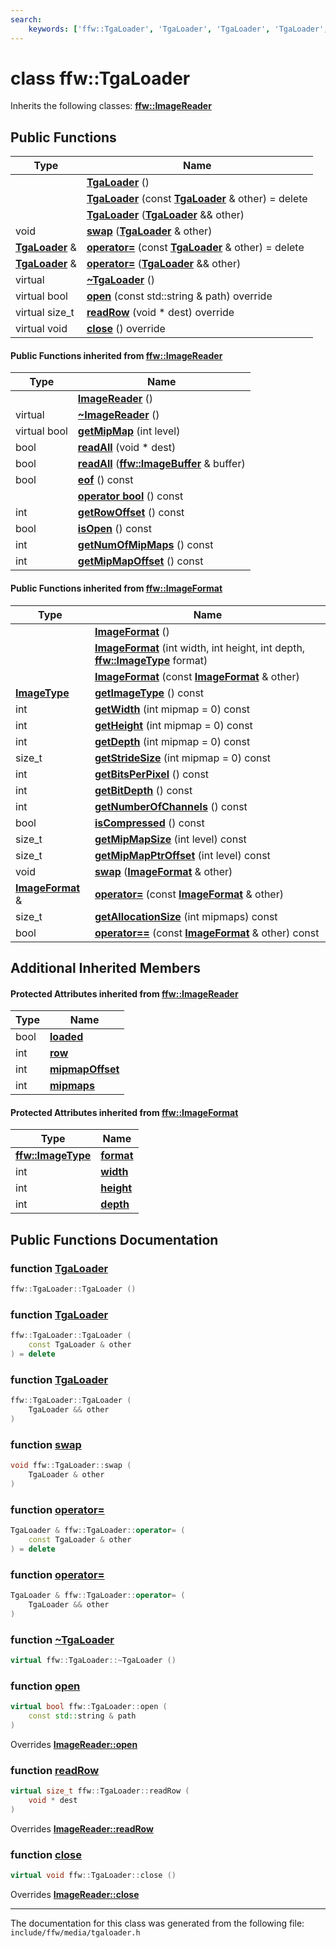 ```yaml
---
search:
    keywords: ['ffw::TgaLoader', 'TgaLoader', 'TgaLoader', 'TgaLoader', 'swap', 'operator=', 'operator=', '~TgaLoader', 'open', 'readRow', 'close', 'ImageReader', '~ImageReader', 'open', 'close', 'readRow', 'getMipMap', 'readAll', 'readAll', 'eof', 'operator bool', 'getRowOffset', 'isOpen', 'getNumOfMipMaps', 'getMipMapOffset', 'ImageFormat', 'ImageFormat', 'ImageFormat', 'getImageType', 'getWidth', 'getHeight', 'getDepth', 'getStrideSize', 'getBitsPerPixel', 'getBitDepth', 'getNumberOfChannels', 'isCompressed', 'getMipMapSize', 'getMipMapPtrOffset', 'swap', 'operator=', 'getAllocationSize', 'operator==']
---
```


# class ffw::TgaLoader



Inherits the following classes: **[ffw::ImageReader](classffw_1_1_image_reader.md)**

## Public Functions

|Type|Name|
|-----|-----|
||[**TgaLoader**](classffw_1_1_tga_loader.md#1a3bf8387c6d21073fab279a9fa0ff139c) () |
||[**TgaLoader**](classffw_1_1_tga_loader.md#1a9b1bc10f3531c9e9308b7d59a83e1c42) (const **[TgaLoader](classffw_1_1_tga_loader.md)** & other) = delete |
||[**TgaLoader**](classffw_1_1_tga_loader.md#1a4371c43b9190d3d0536db7498d5c91ff) (**[TgaLoader](classffw_1_1_tga_loader.md)** && other) |
|void|[**swap**](classffw_1_1_tga_loader.md#1a6f5ab30806cccfbeb0cbf759fb65921e) (**[TgaLoader](classffw_1_1_tga_loader.md)** & other) |
|**[TgaLoader](classffw_1_1_tga_loader.md)** &|[**operator=**](classffw_1_1_tga_loader.md#1a955d3c68e20db3f319e0f85a02ac9bb2) (const **[TgaLoader](classffw_1_1_tga_loader.md)** & other) = delete |
|**[TgaLoader](classffw_1_1_tga_loader.md)** &|[**operator=**](classffw_1_1_tga_loader.md#1a84f05d8c750ded1fe8ba68a6b4e7e498) (**[TgaLoader](classffw_1_1_tga_loader.md)** && other) |
|virtual |[**~TgaLoader**](classffw_1_1_tga_loader.md#1a2ba5eabfa85df8be309485eb1cb20268) () |
|virtual bool|[**open**](classffw_1_1_tga_loader.md#1a5928b3e055bb51852dc0e4240150b59a) (const std::string & path) override |
|virtual size\_t|[**readRow**](classffw_1_1_tga_loader.md#1aaaf42d2d93ba55205e8904dabad4de5a) (void \* dest) override |
|virtual void|[**close**](classffw_1_1_tga_loader.md#1af9065772dd4bfabe6da9e1e25a7f4009) () override |


#### Public Functions inherited from [ffw::ImageReader](classffw_1_1_image_reader.md)

|Type|Name|
|-----|-----|
||[**ImageReader**](classffw_1_1_image_reader.md#1aa8c4726989a7fa3a5cdeee4141ec69f1) () |
|virtual |[**~ImageReader**](classffw_1_1_image_reader.md#1a84fd72d1a2d7474d727b21745eab497b) () |
|virtual bool|[**getMipMap**](classffw_1_1_image_reader.md#1a9b243ebae163d4ad5b29e5df1d48b93d) (int level) |
|bool|[**readAll**](classffw_1_1_image_reader.md#1a4b8358fa73e99ab21911ea25071e993c) (void \* dest) |
|bool|[**readAll**](classffw_1_1_image_reader.md#1aee930a79534e0a24db03d5974cd5a829) (**[ffw::ImageBuffer](classffw_1_1_image_buffer.md)** & buffer) |
|bool|[**eof**](classffw_1_1_image_reader.md#1a5fd58d19c67ad4417e168c46af91cfbd) () const |
||[**operator bool**](classffw_1_1_image_reader.md#1a227735bc9d3f0ea6ea9987a8e88c84f5) () const |
|int|[**getRowOffset**](classffw_1_1_image_reader.md#1aa04e2077f3b95d4f1c8e7d1e1893eb71) () const |
|bool|[**isOpen**](classffw_1_1_image_reader.md#1a9eceacdc6b3cd1a48e96bb0e67c66319) () const |
|int|[**getNumOfMipMaps**](classffw_1_1_image_reader.md#1a08b74fdbfd615976290da9fbc6765457) () const |
|int|[**getMipMapOffset**](classffw_1_1_image_reader.md#1afeaa3abd68a0485f72f73608fd7e84a4) () const |


#### Public Functions inherited from [ffw::ImageFormat](classffw_1_1_image_format.md)

|Type|Name|
|-----|-----|
||[**ImageFormat**](classffw_1_1_image_format.md#1a5c2552e2129595fdb74923e00f3f51e1) () |
||[**ImageFormat**](classffw_1_1_image_format.md#1a0d214d9324cce891461d07b30be64c34) (int width, int height, int depth, **[ffw::ImageType](namespaceffw.md#1a92226423d9aa0edfe0ca1dde2141e028)** format) |
||[**ImageFormat**](classffw_1_1_image_format.md#1a292f274f857b9da281b9ccb17d07b9ef) (const **[ImageFormat](classffw_1_1_image_format.md)** & other) |
|**[ImageType](namespaceffw.md#1a92226423d9aa0edfe0ca1dde2141e028)**|[**getImageType**](classffw_1_1_image_format.md#1a1bb0e2d7c7916dc840516e97b0fe27d1) () const |
|int|[**getWidth**](classffw_1_1_image_format.md#1af8aa5a20fe893f3289a26b1bc52c1a43) (int mipmap = 0) const |
|int|[**getHeight**](classffw_1_1_image_format.md#1a73e22a919bf12a2207d65496398a6a5f) (int mipmap = 0) const |
|int|[**getDepth**](classffw_1_1_image_format.md#1ae162bf4b48f3dd2e2d7739c927a779b8) (int mipmap = 0) const |
|size\_t|[**getStrideSize**](classffw_1_1_image_format.md#1a55de6ea2325fc284e2fbd027146a53ee) (int mipmap = 0) const |
|int|[**getBitsPerPixel**](classffw_1_1_image_format.md#1a4926378546cb727ad4930fa5797ddd83) () const |
|int|[**getBitDepth**](classffw_1_1_image_format.md#1a07c9771437ef7bfaabe3f51164a99eac) () const |
|int|[**getNumberOfChannels**](classffw_1_1_image_format.md#1a388b531a9ea109266cfc2509e79f6751) () const |
|bool|[**isCompressed**](classffw_1_1_image_format.md#1a6c4430f5cfc51120bfc04008bcdb6210) () const |
|size\_t|[**getMipMapSize**](classffw_1_1_image_format.md#1ac8967d7bd7b6b300e2a8c3ff6b6dfd88) (int level) const |
|size\_t|[**getMipMapPtrOffset**](classffw_1_1_image_format.md#1a95be015bde6130bcf6d27472b74f555e) (int level) const |
|void|[**swap**](classffw_1_1_image_format.md#1a1f855dd5b248274b53766a81102d583d) (**[ImageFormat](classffw_1_1_image_format.md)** & other) |
|**[ImageFormat](classffw_1_1_image_format.md)** &|[**operator=**](classffw_1_1_image_format.md#1a69b46ddfe7e8768658602003530bac23) (const **[ImageFormat](classffw_1_1_image_format.md)** & other) |
|size\_t|[**getAllocationSize**](classffw_1_1_image_format.md#1a6e0eb8d724ec7ee0195ee8f25cf92ff3) (int mipmaps) const |
|bool|[**operator==**](classffw_1_1_image_format.md#1a859ea5ac46aee7a01817dcaca12a18bd) (const **[ImageFormat](classffw_1_1_image_format.md)** & other) const |


## Additional Inherited Members

#### Protected Attributes inherited from [ffw::ImageReader](classffw_1_1_image_reader.md)

|Type|Name|
|-----|-----|
|bool|[**loaded**](classffw_1_1_image_reader.md#1a59264aeb0286d25bd9e11ca68db53030)|
|int|[**row**](classffw_1_1_image_reader.md#1a4d4caf860786d419663b33f126416890)|
|int|[**mipmapOffset**](classffw_1_1_image_reader.md#1a35b39bd82926d24d8c52c2ce17532a4e)|
|int|[**mipmaps**](classffw_1_1_image_reader.md#1ab65ec798fc33d05864eeafd2d6e123fb)|


#### Protected Attributes inherited from [ffw::ImageFormat](classffw_1_1_image_format.md)

|Type|Name|
|-----|-----|
|**[ffw::ImageType](namespaceffw.md#1a92226423d9aa0edfe0ca1dde2141e028)**|[**format**](classffw_1_1_image_format.md#1a00569cba5e7d8df7582554718f908d7e)|
|int|[**width**](classffw_1_1_image_format.md#1a1a26d9b05851d073858b34ccabc40a79)|
|int|[**height**](classffw_1_1_image_format.md#1a7c62585ac46e6fc7c3fe6efab59cfd4c)|
|int|[**depth**](classffw_1_1_image_format.md#1a128894191ad04073b44663b8541f97aa)|


## Public Functions Documentation

### function <a id="1a3bf8387c6d21073fab279a9fa0ff139c" href="#1a3bf8387c6d21073fab279a9fa0ff139c">TgaLoader</a>

```cpp
ffw::TgaLoader::TgaLoader ()
```



### function <a id="1a9b1bc10f3531c9e9308b7d59a83e1c42" href="#1a9b1bc10f3531c9e9308b7d59a83e1c42">TgaLoader</a>

```cpp
ffw::TgaLoader::TgaLoader (
    const TgaLoader & other
) = delete
```



### function <a id="1a4371c43b9190d3d0536db7498d5c91ff" href="#1a4371c43b9190d3d0536db7498d5c91ff">TgaLoader</a>

```cpp
ffw::TgaLoader::TgaLoader (
    TgaLoader && other
)
```



### function <a id="1a6f5ab30806cccfbeb0cbf759fb65921e" href="#1a6f5ab30806cccfbeb0cbf759fb65921e">swap</a>

```cpp
void ffw::TgaLoader::swap (
    TgaLoader & other
)
```



### function <a id="1a955d3c68e20db3f319e0f85a02ac9bb2" href="#1a955d3c68e20db3f319e0f85a02ac9bb2">operator=</a>

```cpp
TgaLoader & ffw::TgaLoader::operator= (
    const TgaLoader & other
) = delete
```



### function <a id="1a84f05d8c750ded1fe8ba68a6b4e7e498" href="#1a84f05d8c750ded1fe8ba68a6b4e7e498">operator=</a>

```cpp
TgaLoader & ffw::TgaLoader::operator= (
    TgaLoader && other
)
```



### function <a id="1a2ba5eabfa85df8be309485eb1cb20268" href="#1a2ba5eabfa85df8be309485eb1cb20268">~TgaLoader</a>

```cpp
virtual ffw::TgaLoader::~TgaLoader ()
```



### function <a id="1a5928b3e055bb51852dc0e4240150b59a" href="#1a5928b3e055bb51852dc0e4240150b59a">open</a>

```cpp
virtual bool ffw::TgaLoader::open (
    const std::string & path
)
```

Overrides **[ImageReader::open](classffw_1_1_image_reader.md#1a7155f92f0f65eec33d9204ff4a63a518)**


### function <a id="1aaaf42d2d93ba55205e8904dabad4de5a" href="#1aaaf42d2d93ba55205e8904dabad4de5a">readRow</a>

```cpp
virtual size_t ffw::TgaLoader::readRow (
    void * dest
)
```

Overrides **[ImageReader::readRow](classffw_1_1_image_reader.md#1a4a172a49d03b415e5c0bb535af9599c9)**


### function <a id="1af9065772dd4bfabe6da9e1e25a7f4009" href="#1af9065772dd4bfabe6da9e1e25a7f4009">close</a>

```cpp
virtual void ffw::TgaLoader::close ()
```

Overrides **[ImageReader::close](classffw_1_1_image_reader.md#1aab601ee6de85c082b72214ed816d4c4d)**




----------------------------------------
The documentation for this class was generated from the following file: `include/ffw/media/tgaloader.h`
